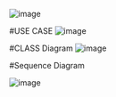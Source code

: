 ![image](https://github.com/aJkal-abdulmoiz/CMS-Portal-Prototype-2.1/assets/123252717/61668ee4-89a4-47aa-a1d3-7dff3c8c0566)


#USE CASE
![image](https://github.com/aJkal-abdulmoiz/CMS-Portal-Prototype-2.1/assets/123252717/60dd440a-ce8b-4fd6-be83-a5ae6bb45d59)

#CLASS Diagram
![image](https://github.com/aJkal-abdulmoiz/CMS-Portal-Prototype-2.1/assets/123252717/68b1abc5-04fa-4bf8-b0b0-644a88106a0d)

#Sequence Diagram

![image](https://github.com/aJkal-abdulmoiz/CMS-Portal-Prototype-2.1/assets/123252717/a218c60f-45b9-49c3-a0fd-1795b61018f3)


